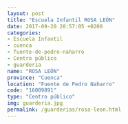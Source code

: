 ```yaml
---
layout: post
title: "Escuela Infantil ROSA LEÓN"
date: 2017-09-20 20:57:05 +0200
categories:
- Escuela Infantil
- cuenca
- fuente-de-pedro-naharro
- Centro público
- guarderia
name: "ROSA LEÓN"
province: "Cuenca"
location: "Fuente de Pedro Naharro"
code: "16009891"
type: "Centro público"
img: guarderia.jpg
permalink: /guarderias/rosa-leon.html
---
```

